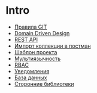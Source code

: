 Intro
===

* [Правила GIT](misc-git.md)
* [Domain Driven Design](https://github.com/yii2rails/yii2-domain/blob/master/guide/ru/README.md)
* [REST API](https://github.com/phpbundle/rest/blob/master/guide/ru/README.md)
* [Импорт коллекции в постман](https://github.com/yii2tool/yii2-restclient/blob/master/guide/ru/api-postman.md)
* [Шаблон проекта](https://github.com/yii2bundle/yii2-application-template/blob/master/guide/ru/README.md)
* [Мультиязычность](https://github.com/yii2bundle/yii2-lang/blob/master/guide/ru/README.md)
* [RBAC](https://github.com/yii2bundle/yii2-rbac/blob/master/guide/ru/README.md)
* [Уведомления](https://github.com/yii2bundle/yii2-notify/blob/master/guide/ru/README.md)
* [База данных](https://github.com/yii2bundle/yii2-db/blob/master/guide/ru/README.md)
* [Сторонние библиотеки](https://github.com/yii2tool/yii2-vendor/blob/master/guide/ru/README.md)